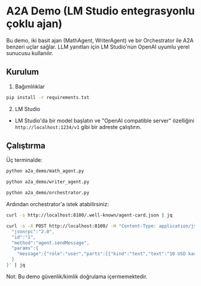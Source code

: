 # A2A Demo (LM Studio entegrasyonlu çoklu ajan)

Bu demo, iki basit ajan (MathAgent, WriterAgent) ve bir Orchestrator ile A2A benzeri uçlar sağlar. LLM yanıtları için LM Studio'nun OpenAI uyumlu yerel sunucusu kullanılır.

## Kurulum

1) Bağımlılıklar

```bash
pip install -r requirements.txt
```

2) LM Studio
- LM Studio'da bir model başlatın ve "OpenAI compatible server" özelliğini  `http://localhost:1234/v1` gibi bir adreste çalıştırın.

## Çalıştırma

Üç terminalde:

```bash
python a2a_demo/math_agent.py
```

```bash
python a2a_demo/writer_agent.py
```

```bash
python a2a_demo/orchestrator.py
```

Ardından orchestrator'a istek atabilirsiniz:

```bash
curl -s http://localhost:8100/.well-known/agent-card.json | jq

curl -s -X POST http://localhost:8100/ -H "Content-Type: application/json" -d '{
  "jsonrpc":"2.0",
  "id":"1",
  "method":"agent.sendMessage",
  "params":{
    "message":{"role":"user","parts":[{"kind":"text","text":"10 USD kaç TRY eder ve kısa bir paragraf yaz."}],"messageId":"m1"}
  }
}' | jq
```

Not: Bu demo güvenlik/kimlik doğrulama içermemektedir.


